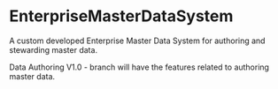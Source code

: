 # EnterpriseMasterDataSystem
A custom developed Enterprise Master Data System for authoring and stewarding master data.  

Data Authoring V1.0 - branch will have the features related to authoring master data. 
